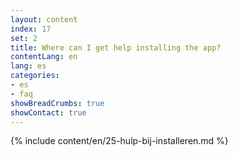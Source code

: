 ```yaml
---
layout: content
index: 17
set: 2
title: Where can I get help installing the app?
contentLang: en
lang: es
categories:
- es
- faq
showBreadCrumbs: true
showContact: true
---
```

{% include content/en/25-hulp-bij-installeren.md %}
